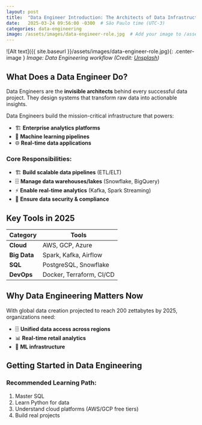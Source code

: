 ```yaml
---
layout: post
title:  "Data Engineer Introduction: The Architects of Data Infrastructure"
date:   2025-03-24 09:56:00 -0300  # São Paulo time (UTC-3)
categories: data-engineering
image: /assets/images/data-engineer-role.jpg  # Add your image to /assets/images/
---
```

![Alt text]({{ site.baseurl }}/assets/images/data-engineer-role.jpg){: .center-image }
*Image: Data Engineering workflow (Credit: [Unsplash](https://unsplash.com/photos/data-center))*

## What Does a Data Engineer Do?

Data Engineers are the **invisible architects** behind every successful data project. They design systems that transform raw data into actionable insights.

Data Engineers build the mission-critical infrastructure that powers:
- 🏗️ **Enterprise analytics platforms**
- 🤖 **Machine learning pipelines**
- 🌐 **Real-time data applications**

### Core Responsibilities:
- 🏗️ **Build scalable data pipelines** (ETL/ELT)
- 🗄️ **Manage data warehouses/lakes** (Snowflake, BigQuery)
- ⚡ **Enable real-time analytics** (Kafka, Spark Streaming)
- 🔐 **Ensure data security & compliance**

## Key Tools in 2025

| Category       | Tools                         |
|----------------|-------------------------------|
| **Cloud**      | AWS, GCP, Azure               |
| **Big Data**   | Spark, Kafka, Airflow         |
| **SQL**        | PostgreSQL, Snowflake         |
| **DevOps**     | Docker, Terraform, CI/CD      |

## Why Data Engineering Matters Now

With global data creation projected to reach 200 zettabytes by 2025, organizations need:

- 🗄️ **Unified data access across regions**
- 📊 **Real-time retail analytics**
- 🤖 **ML infrastructure**

## Getting Started in Data Engineering

### Recommended Learning Path:
1. Master SQL
2. Learn Python for data
3. Understand cloud platforms (AWS/GCP free tiers)
4. Build real projects